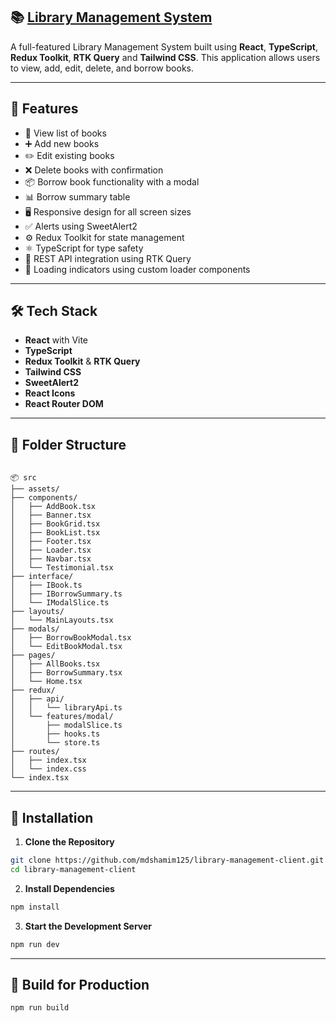## 📚 [Library Management System](https://library-management-client-ochre.vercel.app)

A full-featured Library Management System built using **React**, **TypeScript**, **Redux Toolkit**, **RTK Query** and **Tailwind CSS**. This application allows users to view, add, edit, delete, and borrow books.

---

## 🚀 Features

- 📖 View list of books 
- ➕ Add new books
- ✏️ Edit existing books
- ❌ Delete books with confirmation
- 📦 Borrow book functionality with a modal
- 📊 Borrow summary table
- 🖥️ Responsive design for all screen sizes
- ✅ Alerts using SweetAlert2
- ⚙️ Redux Toolkit for state management
- ⚛️ TypeScript for type safety
- 🧾 REST API integration using RTK Query
- 🔁 Loading indicators using custom loader components

---

## 🛠️ Tech Stack

- **React** with Vite
- **TypeScript**
- **Redux Toolkit** & **RTK Query**
- **Tailwind CSS**
- **SweetAlert2**
- **React Icons**
- **React Router DOM**

---

## 📁 Folder Structure

```

📦 src
├── assets/                     
├── components/                
│   ├── AddBook.tsx
│   ├── Banner.tsx
│   ├── BookGrid.tsx
│   ├── BookList.tsx
│   ├── Footer.tsx
│   ├── Loader.tsx
│   ├── Navbar.tsx
│   └── Testimonial.tsx
├── interface/                
│   ├── IBook.ts
│   ├── IBorrowSummary.ts
│   └── IModalSlice.ts
├── layouts/                  
│   └── MainLayouts.tsx
├── modals/                   
│   ├── BorrowBookModal.tsx
│   └── EditBookModal.tsx
├── pages/                     
│   ├── AllBooks.tsx
│   ├── BorrowSummary.tsx
│   └── Home.tsx
├── redux/                    
│   ├── api/
│   │   └── libraryApi.ts       
│   └── features/modal/
│       ├── modalSlice.ts
│       ├── hooks.ts
│       └── store.ts
├── routes/
│   ├── index.tsx               
│   └── index.css              
└── index.tsx                  

````

---

## 🔧 Installation

1. **Clone the Repository**

```bash
git clone https://github.com/mdshamim125/library-management-client.git
cd library-management-client
````

2. **Install Dependencies**

```bash
npm install
```

3. **Start the Development Server**

```bash
npm run dev
```

---

## 🧱 Build for Production

```bash
npm run build
```